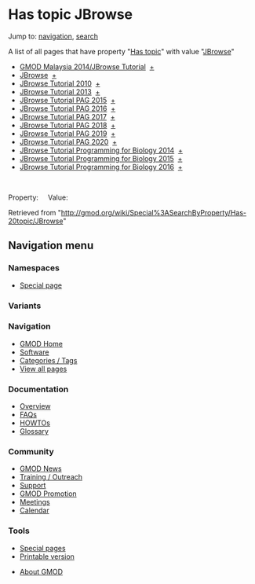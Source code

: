 <div id="mw-page-base" class="noprint">

</div>

<div id="mw-head-base" class="noprint">

</div>

<div id="content" class="mw-body" role="main">

<span id="top"></span>

<div id="mw-js-message" style="display:none;">

</div>



# <span dir="auto">Has topic JBrowse</span>

<div id="bodyContent">

<div id="contentSub">

</div>

<div id="jump-to-nav" class="mw-jump">

Jump to: [navigation](#mw-navigation), [search](#p-search)

</div>

<div id="mw-content-text">

A list of all pages that have property "[Has
topic](/wiki/Property:Has_topic "Property:Has topic")" with value
"[JBrowse](/wiki/JBrowse "JBrowse")"  

- [GMOD Malaysia 2014/JBrowse
  Tutorial](/wiki/GMOD_Malaysia_2014/JBrowse_Tutorial "GMOD Malaysia 2014/JBrowse Tutorial")  <span class="smwbrowse">[+](/wiki/Special%3ABrowse/GMOD-20Malaysia-202014-2FJBrowse-20Tutorial "Special%3ABrowse/GMOD-20Malaysia-202014-2FJBrowse-20Tutorial")</span>
- [JBrowse](/wiki/JBrowse "JBrowse")  <span class="smwbrowse">[+](/wiki/Special%3ABrowse/JBrowse "Special%3ABrowse/JBrowse")</span>
- [JBrowse Tutorial
  2010](/wiki/JBrowse_Tutorial_2010 "JBrowse Tutorial 2010")  <span class="smwbrowse">[+](/wiki/Special%3ABrowse/JBrowse-20Tutorial-202010 "Special%3ABrowse/JBrowse-20Tutorial-202010")</span>
- [JBrowse Tutorial
  2013](/wiki/JBrowse_Tutorial_2013 "JBrowse Tutorial 2013")  <span class="smwbrowse">[+](/wiki/Special%3ABrowse/JBrowse-20Tutorial-202013 "Special%3ABrowse/JBrowse-20Tutorial-202013")</span>
- [JBrowse Tutorial PAG
  2015](/wiki/JBrowse_Tutorial_PAG_2015 "JBrowse Tutorial PAG 2015")  <span class="smwbrowse">[+](/wiki/Special%3ABrowse/JBrowse-20Tutorial-20PAG-202015 "Special%3ABrowse/JBrowse-20Tutorial-20PAG-202015")</span>
- [JBrowse Tutorial PAG
  2016](/wiki/JBrowse_Tutorial_PAG_2016 "JBrowse Tutorial PAG 2016")  <span class="smwbrowse">[+](/wiki/Special%3ABrowse/JBrowse-20Tutorial-20PAG-202016 "Special%3ABrowse/JBrowse-20Tutorial-20PAG-202016")</span>
- [JBrowse Tutorial PAG
  2017](/wiki/JBrowse_Tutorial_PAG_2017 "JBrowse Tutorial PAG 2017")  <span class="smwbrowse">[+](/wiki/Special%3ABrowse/JBrowse-20Tutorial-20PAG-202017 "Special%3ABrowse/JBrowse-20Tutorial-20PAG-202017")</span>
- [JBrowse Tutorial PAG
  2018](/wiki/JBrowse_Tutorial_PAG_2018 "JBrowse Tutorial PAG 2018")  <span class="smwbrowse">[+](/wiki/Special%3ABrowse/JBrowse-20Tutorial-20PAG-202018 "Special%3ABrowse/JBrowse-20Tutorial-20PAG-202018")</span>
- [JBrowse Tutorial PAG
  2019](/wiki/JBrowse_Tutorial_PAG_2019 "JBrowse Tutorial PAG 2019")  <span class="smwbrowse">[+](/wiki/Special%3ABrowse/JBrowse-20Tutorial-20PAG-202019 "Special%3ABrowse/JBrowse-20Tutorial-20PAG-202019")</span>
- [JBrowse Tutorial PAG
  2020](/wiki/JBrowse_Tutorial_PAG_2020 "JBrowse Tutorial PAG 2020")  <span class="smwbrowse">[+](/wiki/Special%3ABrowse/JBrowse-20Tutorial-20PAG-202020 "Special%3ABrowse/JBrowse-20Tutorial-20PAG-202020")</span>
- [JBrowse Tutorial Programming for Biology
  2014](/wiki/JBrowse_Tutorial_Programming_for_Biology_2014 "JBrowse Tutorial Programming for Biology 2014")  <span class="smwbrowse">[+](/wiki/Special%3ABrowse/JBrowse-20Tutorial-20Programming-20for-20Biology-202014 "Special%3ABrowse/JBrowse-20Tutorial-20Programming-20for-20Biology-202014")</span>
- [JBrowse Tutorial Programming for Biology
  2015](/wiki/JBrowse_Tutorial_Programming_for_Biology_2015 "JBrowse Tutorial Programming for Biology 2015")  <span class="smwbrowse">[+](/wiki/Special%3ABrowse/JBrowse-20Tutorial-20Programming-20for-20Biology-202015 "Special%3ABrowse/JBrowse-20Tutorial-20Programming-20for-20Biology-202015")</span>
- [JBrowse Tutorial Programming for Biology
  2016](/wiki/JBrowse_Tutorial_Programming_for_Biology_2016 "JBrowse Tutorial Programming for Biology 2016")  <span class="smwbrowse">[+](/wiki/Special%3ABrowse/JBrowse-20Tutorial-20Programming-20for-20Biology-202016 "Special%3ABrowse/JBrowse-20Tutorial-20Programming-20for-20Biology-202016")</span>

 

Property:     Value:

</div>

<div class="printfooter">

Retrieved from
"<http://gmod.org/wiki/Special%3ASearchByProperty/Has-20topic/JBrowse>"

</div>

<div id="catlinks" class="catlinks catlinks-allhidden">

</div>

<div class="visualClear">

</div>

</div>

</div>

<div id="mw-navigation">

## Navigation menu

<div id="mw-head">



<div id="left-navigation">

<div id="p-namespaces" class="vectorTabs" role="navigation"
aria-labelledby="p-namespaces-label">

### Namespaces

- <span id="ca-nstab-special">[Special
  page](/wiki/Special%3ASearchByProperty/Has-20topic/JBrowse "This is a special page, you cannot edit the page itself")</span>

</div>

<div id="p-variants" class="vectorMenu emptyPortlet" role="navigation"
aria-labelledby="p-variants-label">

### 

### Variants[](#)

<div class="menu">

</div>

</div>

</div>





</div>



</div>

</div>

</div>

<div id="mw-panel">

<div id="p-logo" role="banner">

<a href="/wiki/Main_Page"
style="background-image: url(http://gmod.org/images/GMOD-cogs.png);"
title="Visit the main page"></a>

</div>

<div id="p-Navigation" class="portal" role="navigation"
aria-labelledby="p-Navigation-label">

### Navigation

<div class="body">

- <span id="n-GMOD-Home">[GMOD Home](/wiki/Main_Page)</span>
- <span id="n-Software">[Software](/wiki/GMOD_Components)</span>
- <span id="n-Categories-.2F-Tags">[Categories /
  Tags](/wiki/Categories)</span>
- <span id="n-View-all-pages">[View all
  pages](/wiki/Special:AllPages)</span>

</div>

</div>

<div id="p-Documentation" class="portal" role="navigation"
aria-labelledby="p-Documentation-label">

### Documentation

<div class="body">

- <span id="n-Overview">[Overview](/wiki/Overview)</span>
- <span id="n-FAQs">[FAQs](/wiki/Category:FAQ)</span>
- <span id="n-HOWTOs">[HOWTOs](/wiki/Category:HOWTO)</span>
- <span id="n-Glossary">[Glossary](/wiki/Glossary)</span>

</div>

</div>

<div id="p-Community" class="portal" role="navigation"
aria-labelledby="p-Community-label">

### Community

<div class="body">

- <span id="n-GMOD-News">[GMOD News](/wiki/GMOD_News)</span>
- <span id="n-Training-.2F-Outreach">[Training /
  Outreach](/wiki/Training_and_Outreach)</span>
- <span id="n-Support">[Support](/wiki/Support)</span>
- <span id="n-GMOD-Promotion">[GMOD
  Promotion](/wiki/GMOD_Promotion)</span>
- <span id="n-Meetings">[Meetings](/wiki/Meetings)</span>
- <span id="n-Calendar">[Calendar](/wiki/Calendar)</span>

</div>

</div>

<div id="p-tb" class="portal" role="navigation"
aria-labelledby="p-tb-label">

### Tools

<div class="body">

- <span id="t-specialpages"><a href="/wiki/Special:SpecialPages" accesskey="q"
  title="A list of all special pages [q]">Special pages</a></span>
- <span id="t-print"><a
  href="/mediawiki/index.php?title=Special%3ASearchByProperty/Has-20topic/JBrowse&amp;printable=yes"
  rel="alternate" accesskey="p"
  title="Printable version of this page [p]">Printable version</a></span>

</div>

</div>

</div>

</div>

<div id="footer" role="contentinfo">

- <span id="footer-places-about">[About
  GMOD](/wiki/GMOD:About "GMOD:About")</span>

<!-- -->






</div>
